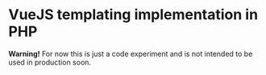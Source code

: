 # VueJS templating implementation in PHP

**Warning!** For now this is just a code experiment and is not intended to be used in production soon.
